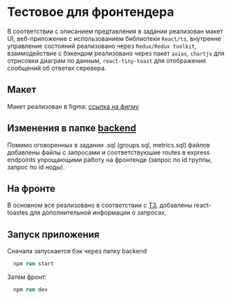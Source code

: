 # Тестовое для фронтендера

В соответствии с описанием предтавления в задании реализован макет UI, веб-приложение с использованием библиотеки `React/ts`, внутренне управление состояний реализовано через `Redux/Redux toolkit`, взаимодействие с бэкендом реализовано через пакет `axios`, `chartjs` для отрисовки диаграм по данным, `react-tiny-toast` для отображения сообщений об ответах серевера.

## Макет

Макет реализован в figma: [ссылка на фигму](https://www.figma.com/design/0BtB3n1mq5X5DNT6ybVzlp/%D0%9A%D0%BE%D0%BD%D1%81%D0%BE%D0%BB%D1%8C?node-id=0-1&t=vtUKgUdUt0h5JaHB-1)

## Изменения в папке [backend](./backend/)

Помимо оговоренных в задании .sql (groups.sql, metrics.sql) файлов добавлены файлы с запросами и соответствуюшие routes в express endpoints упрощающими работу на фронтенде (запрос по id группы, запрос по id ноды).

## На фронте

В основном все реализовано в соответствии с [ТЗ](./ТЗ_на_разработку.docx), добавлены react-toastes для дополнительной информации о запросах.

## Запуск приложения

Сначала запускается бэк через папку backend

```ps
  npm run start
```

Затем фронт:

```ps
  npm run dev
```
